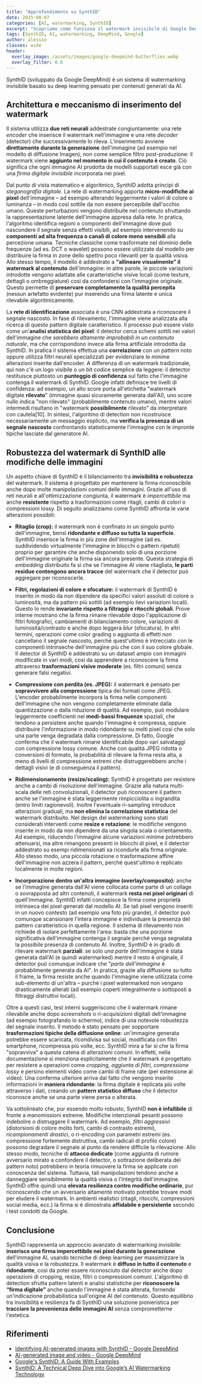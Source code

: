 ```yaml
---
title: "Approfondimento su SynthID"
date: 2025-08-07
categories: [AI, watermarking, SynthID]
excerpt: "Scopriamo come funziona il watermark invisibile di Google DeepMind"
tags: [SynthID, AI, watermarking, DeepMind, Google]
author: alessio
classes: wide
header:
  overlay_image: /assets/images/google-deepmind-butterflies.webp
  overlay_filter: 0.6
---
```

SynthID (sviluppato da Google DeepMind) è un sistema di watermarking invisibile basato su deep learning pensato per contenuti generati da AI.

## Architettura e meccanismo di inserimento del watermark

Il sistema utilizza **due reti neurali** addestrate congiuntamente: una rete *encoder* che inserisce il watermark nell'immagine e una rete *decoder* (detector) che successivamente lo rileva. L'inserimento avviene **direttamente durante la generazione** dell'immagine (ad esempio nel modello di diffusione Imagen), non come semplice filtro post-produzione: il watermark viene **aggiunto nel momento in cui il contenuto è creato**. Ciò significa che ogni immagine AI prodotta da modelli supportati esce già con una *firma digitale invisibile* incorporata nei pixel.

Dal punto di vista matematico e algoritmico, SynthID adotta principi di *steganografia digitale*. La rete di watermarking apporta **micro-modifiche ai pixel** dell'immagine – ad esempio alterando leggermente i valori di colore o luminanza – in modo così sottile da non essere percepibile dall'occhio umano. Queste perturbazioni vengono distribuite nel contenuto sfruttando la rappresentazione latente dell'immagine appresa dalla rete. In pratica, l'algoritmo identifica regioni o componenti dell'immagine dove può nascondere il segnale senza effetti visibili, ad esempio intervenendo su **componenti ad alta frequenza o canali di colore meno sensibili** alla percezione umana. Tecniche classiche come trasformate nel dominio delle frequenze (ad es. DCT o wavelet) possono essere utilizzate dal modello per distribuire la firma in zone dello spettro poco rilevanti per la qualità visiva. Allo stesso tempo, il modello è addestrato a **“allineare visualmente” il watermark al contenuto** dell'immagine: in altre parole, le piccole variazioni introdotte vengono adattate alle caratteristiche visive locali (come texture, dettagli o ombreggiature) così da confondersi con l'immagine originale. Questo permette di **preservare completamente la qualità percepita** (nessun artefatto evidente) pur inserendo una firma latente e unica rilevabile algoritmicamente.

La **rete di identificazione** associata è una CNN addestrata a riconoscere il segnale nascosto. In fase di rilevamento, l'immagine viene analizzata alla ricerca di questo pattern digitale caratteristico. Il processo può essere visto come un'**analisi statistica dei pixel**: il detector cerca schemi sottili nei valori dell'immagine che *sarebbero altamente improbabili in un contenuto naturale*, ma che corrispondono invece alla firma artificiale introdotta da SynthID. In pratica il sistema effettua una **correlazione** con un pattern noto oppure utilizza filtri neurali specializzati per evidenziare le minime alterazioni inserite dall'encoder. A differenza di un watermark tradizionale, qui non c'è un logo visibile o un bit codice semplice da leggere: il detector restituisce piuttosto un **punteggio di confidenza** sul fatto che l'immagine contenga il watermark di SynthID. Google infatti definisce tre livelli di confidenza: ad esempio, un alto score porta all'etichetta "watermark digitale **rilevato**" (immagine quasi sicuramente generata dall'AI), uno score nullo indica "non rilevato" (probabilmente contenuto umano), mentre valori intermedi risultano in "watermark **possibilmente** rilevato" da interpretare con cautela[10]. In sintesi, l'algoritmo di detection non ricostruisce necessariamente un messaggio esplicito, ma **verifica la presenza di un segnale nascosto** confrontando statisticamente l'immagine con le impronte tipiche lasciate dal generatore AI.

## Robustezza del watermark di SynthID alle modifiche delle immagini

Un aspetto chiave di SynthID è il bilanciamento tra **invisibilità e robustezza** del watermark. Il sistema è progettato per mantenere la firma riconoscibile anche dopo molte manipolazioni comuni delle immagini. Grazie all'uso di reti neurali e all'ottimizzazione congiunta, il watermark è *impercettibile* ma anche **resistente** rispetto a trasformazioni come ritagli, cambi di colori o compressioni lossy. Di seguito analizziamo come SynthID affronta le varie alterazioni possibili:

- **Ritaglio (crop):** il watermark non è confinato in un singolo punto dell'immagine, bensì **ridondante e diffuso su tutta la superficie**. SynthID inserisce la firma in più zone dell'immagine (ad es. suddividendo virtualmente l'immagine in blocchi o pattern ripetuti) proprio per garantire che anche disponendo solo di una porzione dell'immagine originale la firma sia ancora presente. Questa strategia di *embedding* distribuito fa sì che se l'immagine AI viene ritagliata, **le parti residue contengono ancora tracce** del watermark che il detector può aggregare per riconoscerle.

- **Filtri, regolazioni di colore e sfocature:** il watermark di SynthID è inserito in modo da non dipendere da specifici valori assoluti di colore o luminosità, ma da pattern più sottili (ad esempio lievi variazioni locali). Questo lo rende **invariante rispetto a filtraggi e ritocchi globali**. Prove interne mostrano che la firma rimane rilevabile dopo l'applicazione di filtri fotografici, cambiamenti di bilanciamento colore, variazioni di luminosità/contrasto e anche dopo leggera *blur* (sfocatura). In altri termini, operazioni come color grading o aggiunta di effetti non cancellano il segnale nascosto, perché quest'ultimo è intrecciato con le componenti intrinseche dell'immagine più che con il suo colore globale. Il detector di SynthID è addestrato su un dataset ampio con immagini modificate in vari modi, così da apprendere a riconoscere la firma attraverso **trasformazioni visive moderate** (es. filtri comuni) senza generare falsi negativi.

- **Compressione con perdita (es. JPEG):** il watermark è pensato per **sopravvivere alla compressione** tipica dei formati come JPEG. L'encoder probabilmente incorpora la firma nelle componenti dell'immagine che non vengono completamente eliminate dalla quantizzazione o dalla riduzione di qualità. Ad esempio, può modulare leggermente coefficienti nei **medi-bassi frequenze** spaziali, che tendono a persistere anche quando l'immagine è compressa, oppure distribuire l'informazione in modo ridondante su molti pixel così che solo una parte venga degradata dalla compressione. Di fatto, Google conferma che il watermark rimane identificabile dopo vari salvataggi con compressione lossy comune. Anche con qualità JPEG ridotta o conversioni di formato, la probabilità di rilevare la firma resta alta, a meno di livelli di compressione estremi che distruggerebbero anche i dettagli visivi (e di conseguenza il pattern).

- **Ridimensionamento (resize/scaling):** SynthID è progettato per resistere anche a cambi di risoluzione dell'immagine. Grazie alla natura multi-scala delle reti convoluzionali, il detector può riconoscere il pattern anche se l'immagine è stata leggermente rimpicciolita o ingrandita (entro limiti ragionevoli). Inoltre l'eventuale ri-sampling introduce alterazioni graduali, ma **non elimina la correlazione statistica** del watermark distribuito. Nel design del watermarking sono stati considerati interventi come **resize e rotazione**: le modifiche vengono inserite in modo da non dipendere da una singola scala o orientamento. Ad esempio, riducendo l'immagine alcune variazioni minime potrebbero attenuarsi, ma altre rimangono presenti in blocchi di pixel, e il detector addestrato su esempi ridimensionati sa ricondurle alla firma originale. Allo stesso modo, una piccola rotazione o trasformazione affine dell'immagine non azzera il pattern, perché quest'ultimo è replicato localmente in molte regioni.

- **Incorporazione dentro un'altra immagine (overlay/composito):** anche se l'immagine generata dall'AI viene collocata come parte di un collage o sovrapposta ad altri contenuti, il watermark **resta nei pixel originari** di quell'immagine. SynthID infatti concepisce la firma come proprietà intrinseca dei pixel generati dal modello AI. Se tali pixel vengono inseriti in un nuovo contesto (ad esempio una foto più grande), il detector può comunque scansionare l'intera immagine e individuare la presenza del pattern caratteristico in quella regione. Il sistema di rilevamento non richiede di isolare perfettamente l'area: basta che una porzione significativa dell'immagine contenga il segnale perché venga segnalata la possibile presenza di contenuto AI. Inoltre, SynthID è in grado di rilevare watermark **parziali**: se solo *una parte* dell'immagine è stata generata dall'AI (e quindi watermarked) mentre il resto è originale, il detector può comunque indicare che "*parte dell'immagine* è probabilmente generata da AI". In pratica, grazie alla diffusione su tutto il frame, la firma resiste anche quando l'immagine viene utilizzata come sub-elemento di un'altra – purché i pixel watermarked non vengano drasticamente alterati (ad esempio coperti integralmente o sottoposti a filtraggi distruttivi locali).

Oltre a questi casi, test interni suggeriscono che il watermark rimane rilevabile anche dopo *screenshots* o ri-acquisizioni digitali dell'immagine (ad esempio fotografando lo schermo), indice di una notevole robustezza del segnale inserito. Il metodo è stato pensato per sopportare **trasformazioni tipiche della diffusione online**: un'immagine generata potrebbe essere scaricata, ricondivisa sui social, modificata con filtri smartphone, ricompressa più volte, ecc. SynthID mira a far sì che la firma "sopravviva" a questa catena di alterazioni comuni. In effetti, nella documentazione si menziona esplicitamente che il watermark è progettato per resistere a operazioni come *cropping, aggiunta di filtri, compressione lossy* e persino elementi video come cambi di frame rate (per estensione al video). Una conferma ulteriore arriva dal fatto che vengono inserite informazioni in **maniera ridondante**: la firma digitale è replicata più volte attraverso i dati, creando un **pattern statistico diffuso** che il detector riconosce anche se una parte viene persa o alterata.

Va sottolineato che, pur essendo molto robusto, SynthID **non è infallibile** di fronte a manomissioni estreme. Modifiche intenzionali pesanti possono indebolire o distruggere il watermark. Ad esempio, *filtri aggressivi* (distorsioni di colore molto forti, cambi di contrasto estremi), *ricampionamenti drastici*, o ri-encoding con parametri estremi (es. compressione fortemente distruttiva, cambi radicali di profilo colore) possono degradare il segnale al punto da rendere difficile la rilevazione. Allo stesso modo, tecniche di **attacco dedicate** (come aggiunta di rumore avversario mirato a confondere il detector, o sottrazione deliberata del pattern noto) potrebbero in teoria rimuovere la firma se applicate con conoscenza del sistema. Tuttavia, tali manipolazioni tendono anche a danneggiare sensibilmente la qualità visiva o l'integrità dell'immagine. SynthID offre quindi una **elevata resilienza contro modifiche ordinarie**, pur riconoscendo che un avversario altamente motivato potrebbe trovare modi per eludere il watermark. In ambienti realistici (ritagli, ritocchi, compressioni social media, ecc.) la firma si è dimostrata **affidabile e persistente** secondo i test condotti da Google.

## Conclusione
SynthID rappresenta un approccio avanzato di watermarking invisibile: **inserisce una firma impercettibile nei pixel durante la generazione** dell'immagine AI, usando tecniche di deep learning per massimizzare la qualità visiva e la robustezza. Il watermark è **diffuso in tutto il contenuto** e **ridondante**, così da poter essere riconosciuto dal detector anche dopo operazioni di cropping, resize, filtri o compressioni comuni. L'algoritmo di detection sfrutta pattern latenti e analisi statistiche per **riconoscere la “firma digitale”** anche quando l'immagine è stata alterata, fornendo un'indicazione probabilistica sull'origine AI del contenuto. Questo equilibrio tra invisibilità e resilienza fa di SynthID una soluzione pionieristica per **tracciare la provenienza delle immagini AI** senza comprometterne l'estetica.

## Riferimenti
- [Identifying AI-generated images with SynthID - Google DeepMind](https://deepmind.google/discover/blog/identifying-ai-generated-images-with-synthid/)
- [AI-generated image and video - Google DeepMind](https://deepmind.google/science/synthid/ai-generated-image-and-video/)
- [Google's SynthID: A Guide With Examples](https://www.datacamp.com/tutorial/synthid)
- [SynthID: A Technical Deep Dive into Google’s AI Watermarking Technology](https://medium.com/@karanbhutani477/synthid-a-technical-deep-dive-into-googles-ai-watermarking-technology-0b73bd384ff6)

